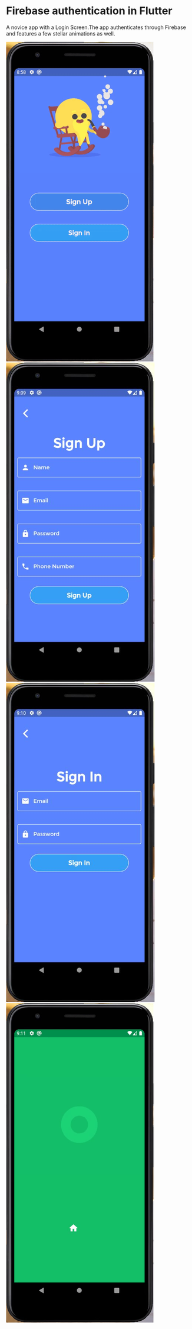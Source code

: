 # Firebase authentication in Flutter

A novice app with a Login Screen.The app authenticates through Firebase and features a few stellar animations as well.

![Intro screen](assets/images/introscreen.gif)
![](assets/images/signup.JPG)
![](assets/images/signin.JPG)
![](assets/images/loginsuccess.gif)
